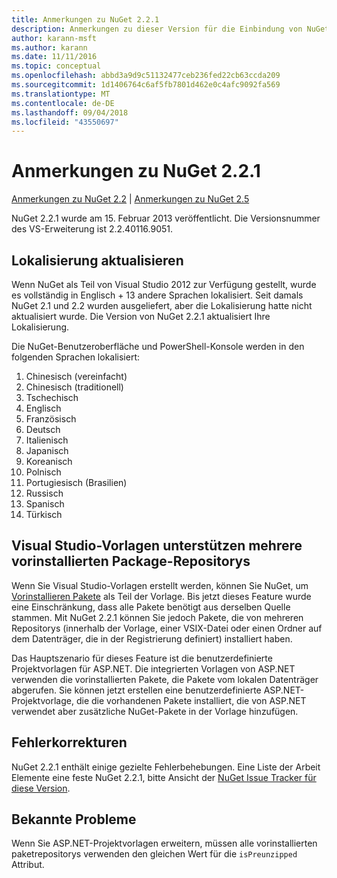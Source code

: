 ```yaml
---
title: Anmerkungen zu NuGet 2.2.1
description: Anmerkungen zu dieser Version für die Einbindung von NuGet 2.2.1 bekannte Probleme, Fehlerkorrekturen, hinzugefügter Features und DCRs.
author: karann-msft
ms.author: karann
ms.date: 11/11/2016
ms.topic: conceptual
ms.openlocfilehash: abbd3a9d9c51132477ceb236fed22cb63ccda209
ms.sourcegitcommit: 1d1406764c6af5fb7801d462e0c4afc9092fa569
ms.translationtype: MT
ms.contentlocale: de-DE
ms.lasthandoff: 09/04/2018
ms.locfileid: "43550697"
---
```

# <a name="nuget-221-release-notes"></a>Anmerkungen zu NuGet 2.2.1

[Anmerkungen zu NuGet 2.2](../release-notes/nuget-2.2.md) | [Anmerkungen zu NuGet 2.5](../release-notes/nuget-2.5.md)

NuGet 2.2.1 wurde am 15. Februar 2013 veröffentlicht.  Die Versionsnummer des VS-Erweiterung ist 2.2.40116.9051.

## <a name="localization-refresh"></a>Lokalisierung aktualisieren
Wenn NuGet als Teil von Visual Studio 2012 zur Verfügung gestellt, wurde es vollständig in Englisch + 13 andere Sprachen lokalisiert.  Seit damals NuGet 2.1 und 2.2 wurden ausgeliefert, aber die Lokalisierung hatte nicht aktualisiert wurde.  Die Version von NuGet 2.2.1 aktualisiert Ihre Lokalisierung.

Die NuGet-Benutzeroberfläche und PowerShell-Konsole werden in den folgenden Sprachen lokalisiert:

1. Chinesisch (vereinfacht)
1. Chinesisch (traditionell)
1. Tschechisch
1. Englisch
1. Französisch
1. Deutsch
1. Italienisch
1. Japanisch
1. Koreanisch
1. Polnisch
1. Portugiesisch (Brasilien)
1. Russisch
1. Spanisch
1. Türkisch

## <a name="visual-studio-templates-support-multiple-preinstalled-package-repositories"></a>Visual Studio-Vorlagen unterstützen mehrere vorinstallierten Package-Repositorys
Wenn Sie Visual Studio-Vorlagen erstellt werden, können Sie NuGet, um [Vorinstallieren Pakete](../visual-studio-extensibility/visual-studio-templates.md) als Teil der Vorlage.  Bis jetzt dieses Feature wurde eine Einschränkung, dass alle Pakete benötigt aus derselben Quelle stammen.  Mit NuGet 2.2.1 können Sie jedoch Pakete, die von mehreren Repositorys (innerhalb der Vorlage, einer VSIX-Datei oder einen Ordner auf dem Datenträger, die in der Registrierung definiert) installiert haben.

Das Hauptszenario für dieses Feature ist die benutzerdefinierte Projektvorlagen für ASP.NET.  Die integrierten Vorlagen von ASP.NET verwenden die vorinstallierten Pakete, die Pakete vom lokalen Datenträger abgerufen.  Sie können jetzt erstellen eine benutzerdefinierte ASP.NET-Projektvorlage, die die vorhandenen Pakete installiert, die von ASP.NET verwendet aber zusätzliche NuGet-Pakete in der Vorlage hinzufügen.

## <a name="bug-fixes"></a>Fehlerkorrekturen
NuGet 2.2.1 enthält einige gezielte Fehlerbehebungen. Eine Liste der Arbeit Elemente eine feste NuGet 2.2.1, bitte Ansicht der [NuGet Issue Tracker für diese Version](http://nuget.codeplex.com/workitem/list/advanced?keyword=&status=Closed&type=All&priority=All&release=NuGet%202.2.1&assignedTo=All&component=All&sortField=LastUpdatedDate&sortDirection=Descending&page=0).


## <a name="known-issues"></a>Bekannte Probleme

Wenn Sie ASP.NET-Projektvorlagen erweitern, müssen alle vorinstallierten paketrepositorys verwenden den gleichen Wert für die `isPreunzipped` Attribut.
